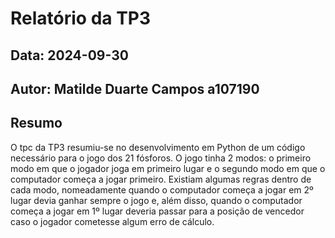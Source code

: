 # Relatório da TP3
## Data: 2024-09-30
## Autor: Matilde Duarte Campos a107190
## Resumo
O tpc da TP3 resumiu-se no desenvolvimento em Python de um código necessário para o jogo dos 21 fósforos. O jogo tinha 2 modos: o primeiro modo em que o jogador joga em primeiro lugar e o segundo modo em que o computador começa a jogar primeiro. Existiam algumas regras dentro de cada modo, nomeadamente quando o computador começa a jogar em 2º lugar devia ganhar sempre o jogo e, além disso, quando o computador começa a jogar em 1º lugar deveria passar para a posição de vencedor caso o jogador cometesse algum erro de cálculo.
